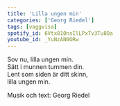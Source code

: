 ```yaml
--- 
title: 'Lilla ungen min'
categories: ['Georg Riedel']
tags: [vaggvisa]
spotify_id: 6Vtx810nsIlLPxTv3Tu8Oa
youtube_id: _YuNzAN0ORw
---  
```


Sov nu, lilla ungen min.  
Sätt i munnen tummen din.  
Lent som siden är ditt skinn,  
lilla ungen min.


Musik och text: Georg Riedel
